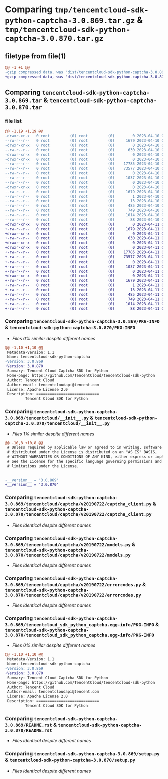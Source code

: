 # Comparing `tmp/tencentcloud-sdk-python-captcha-3.0.869.tar.gz` & `tmp/tencentcloud-sdk-python-captcha-3.0.870.tar.gz`

## filetype from file(1)

```diff
@@ -1 +1 @@
-gzip compressed data, was "dist/tencentcloud-sdk-python-captcha-3.0.869.tar", last modified: Mon Apr 10 02:56:29 2023, max compression
+gzip compressed data, was "dist/tencentcloud-sdk-python-captcha-3.0.870.tar", last modified: Tue Apr 11 03:24:53 2023, max compression
```

## Comparing `tencentcloud-sdk-python-captcha-3.0.869.tar` & `tencentcloud-sdk-python-captcha-3.0.870.tar`

### file list

```diff
@@ -1,19 +1,19 @@
-drwxr-xr-x   0 root         (0) root         (0)        0 2023-04-10 02:56:29.000000 tencentcloud-sdk-python-captcha-3.0.869/
--rw-r--r--   0 root         (0) root         (0)     1679 2023-04-10 02:56:29.000000 tencentcloud-sdk-python-captcha-3.0.869/PKG-INFO
-drwxr-xr-x   0 root         (0) root         (0)        0 2023-04-10 02:56:29.000000 tencentcloud-sdk-python-captcha-3.0.869/tencentcloud/
--rw-r--r--   0 root         (0) root         (0)      630 2023-04-10 02:56:29.000000 tencentcloud-sdk-python-captcha-3.0.869/tencentcloud/__init__.py
-drwxr-xr-x   0 root         (0) root         (0)        0 2023-04-10 02:56:29.000000 tencentcloud-sdk-python-captcha-3.0.869/tencentcloud/captcha/
-drwxr-xr-x   0 root         (0) root         (0)        0 2023-04-10 02:56:29.000000 tencentcloud-sdk-python-captcha-3.0.869/tencentcloud/captcha/v20190722/
--rw-r--r--   0 root         (0) root         (0)    17785 2023-04-10 02:56:29.000000 tencentcloud-sdk-python-captcha-3.0.869/tencentcloud/captcha/v20190722/captcha_client.py
--rw-r--r--   0 root         (0) root         (0)    73577 2023-04-10 02:56:29.000000 tencentcloud-sdk-python-captcha-3.0.869/tencentcloud/captcha/v20190722/models.py
--rw-r--r--   0 root         (0) root         (0)        0 2023-04-10 02:56:29.000000 tencentcloud-sdk-python-captcha-3.0.869/tencentcloud/captcha/v20190722/__init__.py
--rw-r--r--   0 root         (0) root         (0)     1037 2023-04-10 02:56:29.000000 tencentcloud-sdk-python-captcha-3.0.869/tencentcloud/captcha/v20190722/errorcodes.py
--rw-r--r--   0 root         (0) root         (0)        0 2023-04-10 02:56:29.000000 tencentcloud-sdk-python-captcha-3.0.869/tencentcloud/captcha/__init__.py
-drwxr-xr-x   0 root         (0) root         (0)        0 2023-04-10 02:56:29.000000 tencentcloud-sdk-python-captcha-3.0.869/tencentcloud_sdk_python_captcha.egg-info/
--rw-r--r--   0 root         (0) root         (0)     1679 2023-04-10 02:56:29.000000 tencentcloud-sdk-python-captcha-3.0.869/tencentcloud_sdk_python_captcha.egg-info/PKG-INFO
--rw-r--r--   0 root         (0) root         (0)        1 2023-04-10 02:56:29.000000 tencentcloud-sdk-python-captcha-3.0.869/tencentcloud_sdk_python_captcha.egg-info/dependency_links.txt
--rw-r--r--   0 root         (0) root         (0)       13 2023-04-10 02:56:29.000000 tencentcloud-sdk-python-captcha-3.0.869/tencentcloud_sdk_python_captcha.egg-info/top_level.txt
--rw-r--r--   0 root         (0) root         (0)      485 2023-04-10 02:56:29.000000 tencentcloud-sdk-python-captcha-3.0.869/tencentcloud_sdk_python_captcha.egg-info/SOURCES.txt
--rw-r--r--   0 root         (0) root         (0)      749 2023-04-10 02:56:29.000000 tencentcloud-sdk-python-captcha-3.0.869/README.rst
--rw-r--r--   0 root         (0) root         (0)     1014 2023-04-10 02:56:29.000000 tencentcloud-sdk-python-captcha-3.0.869/setup.py
--rw-r--r--   0 root         (0) root         (0)       88 2023-04-10 02:56:29.000000 tencentcloud-sdk-python-captcha-3.0.869/setup.cfg
+drwxr-xr-x   0 root         (0) root         (0)        0 2023-04-11 03:24:53.000000 tencentcloud-sdk-python-captcha-3.0.870/
+-rw-r--r--   0 root         (0) root         (0)     1679 2023-04-11 03:24:53.000000 tencentcloud-sdk-python-captcha-3.0.870/PKG-INFO
+drwxr-xr-x   0 root         (0) root         (0)        0 2023-04-11 03:24:53.000000 tencentcloud-sdk-python-captcha-3.0.870/tencentcloud/
+-rw-r--r--   0 root         (0) root         (0)      630 2023-04-11 03:24:53.000000 tencentcloud-sdk-python-captcha-3.0.870/tencentcloud/__init__.py
+drwxr-xr-x   0 root         (0) root         (0)        0 2023-04-11 03:24:53.000000 tencentcloud-sdk-python-captcha-3.0.870/tencentcloud/captcha/
+drwxr-xr-x   0 root         (0) root         (0)        0 2023-04-11 03:24:53.000000 tencentcloud-sdk-python-captcha-3.0.870/tencentcloud/captcha/v20190722/
+-rw-r--r--   0 root         (0) root         (0)    17785 2023-04-11 03:24:53.000000 tencentcloud-sdk-python-captcha-3.0.870/tencentcloud/captcha/v20190722/captcha_client.py
+-rw-r--r--   0 root         (0) root         (0)    73577 2023-04-11 03:24:53.000000 tencentcloud-sdk-python-captcha-3.0.870/tencentcloud/captcha/v20190722/models.py
+-rw-r--r--   0 root         (0) root         (0)        0 2023-04-11 03:24:53.000000 tencentcloud-sdk-python-captcha-3.0.870/tencentcloud/captcha/v20190722/__init__.py
+-rw-r--r--   0 root         (0) root         (0)     1037 2023-04-11 03:24:53.000000 tencentcloud-sdk-python-captcha-3.0.870/tencentcloud/captcha/v20190722/errorcodes.py
+-rw-r--r--   0 root         (0) root         (0)        0 2023-04-11 03:24:53.000000 tencentcloud-sdk-python-captcha-3.0.870/tencentcloud/captcha/__init__.py
+drwxr-xr-x   0 root         (0) root         (0)        0 2023-04-11 03:24:53.000000 tencentcloud-sdk-python-captcha-3.0.870/tencentcloud_sdk_python_captcha.egg-info/
+-rw-r--r--   0 root         (0) root         (0)     1679 2023-04-11 03:24:53.000000 tencentcloud-sdk-python-captcha-3.0.870/tencentcloud_sdk_python_captcha.egg-info/PKG-INFO
+-rw-r--r--   0 root         (0) root         (0)        1 2023-04-11 03:24:53.000000 tencentcloud-sdk-python-captcha-3.0.870/tencentcloud_sdk_python_captcha.egg-info/dependency_links.txt
+-rw-r--r--   0 root         (0) root         (0)       13 2023-04-11 03:24:53.000000 tencentcloud-sdk-python-captcha-3.0.870/tencentcloud_sdk_python_captcha.egg-info/top_level.txt
+-rw-r--r--   0 root         (0) root         (0)      485 2023-04-11 03:24:53.000000 tencentcloud-sdk-python-captcha-3.0.870/tencentcloud_sdk_python_captcha.egg-info/SOURCES.txt
+-rw-r--r--   0 root         (0) root         (0)      749 2023-04-11 03:24:53.000000 tencentcloud-sdk-python-captcha-3.0.870/README.rst
+-rw-r--r--   0 root         (0) root         (0)     1014 2023-04-11 03:24:53.000000 tencentcloud-sdk-python-captcha-3.0.870/setup.py
+-rw-r--r--   0 root         (0) root         (0)       88 2023-04-11 03:24:53.000000 tencentcloud-sdk-python-captcha-3.0.870/setup.cfg
```

### Comparing `tencentcloud-sdk-python-captcha-3.0.869/PKG-INFO` & `tencentcloud-sdk-python-captcha-3.0.870/PKG-INFO`

 * *Files 0% similar despite different names*

```diff
@@ -1,10 +1,10 @@
 Metadata-Version: 1.1
 Name: tencentcloud-sdk-python-captcha
-Version: 3.0.869
+Version: 3.0.870
 Summary: Tencent Cloud Captcha SDK for Python
 Home-page: https://github.com/TencentCloud/tencentcloud-sdk-python
 Author: Tencent Cloud
 Author-email: tencentcloudapi@tencent.com
 License: Apache License 2.0
 Description: ============================
         Tencent Cloud SDK for Python
```

### Comparing `tencentcloud-sdk-python-captcha-3.0.869/tencentcloud/__init__.py` & `tencentcloud-sdk-python-captcha-3.0.870/tencentcloud/__init__.py`

 * *Files 1% similar despite different names*

```diff
@@ -10,8 +10,8 @@
 # Unless required by applicable law or agreed to in writing, software
 # distributed under the License is distributed on an "AS IS" BASIS,
 # WITHOUT WARRANTIES OR CONDITIONS OF ANY KIND, either express or implied.
 # See the License for the specific language governing permissions and
 # limitations under the License.
 
 
-__version__ = '3.0.869'
+__version__ = '3.0.870'
```

### Comparing `tencentcloud-sdk-python-captcha-3.0.869/tencentcloud/captcha/v20190722/captcha_client.py` & `tencentcloud-sdk-python-captcha-3.0.870/tencentcloud/captcha/v20190722/captcha_client.py`

 * *Files identical despite different names*

### Comparing `tencentcloud-sdk-python-captcha-3.0.869/tencentcloud/captcha/v20190722/models.py` & `tencentcloud-sdk-python-captcha-3.0.870/tencentcloud/captcha/v20190722/models.py`

 * *Files identical despite different names*

### Comparing `tencentcloud-sdk-python-captcha-3.0.869/tencentcloud/captcha/v20190722/errorcodes.py` & `tencentcloud-sdk-python-captcha-3.0.870/tencentcloud/captcha/v20190722/errorcodes.py`

 * *Files identical despite different names*

### Comparing `tencentcloud-sdk-python-captcha-3.0.869/tencentcloud_sdk_python_captcha.egg-info/PKG-INFO` & `tencentcloud-sdk-python-captcha-3.0.870/tencentcloud_sdk_python_captcha.egg-info/PKG-INFO`

 * *Files 0% similar despite different names*

```diff
@@ -1,10 +1,10 @@
 Metadata-Version: 1.1
 Name: tencentcloud-sdk-python-captcha
-Version: 3.0.869
+Version: 3.0.870
 Summary: Tencent Cloud Captcha SDK for Python
 Home-page: https://github.com/TencentCloud/tencentcloud-sdk-python
 Author: Tencent Cloud
 Author-email: tencentcloudapi@tencent.com
 License: Apache License 2.0
 Description: ============================
         Tencent Cloud SDK for Python
```

### Comparing `tencentcloud-sdk-python-captcha-3.0.869/README.rst` & `tencentcloud-sdk-python-captcha-3.0.870/README.rst`

 * *Files identical despite different names*

### Comparing `tencentcloud-sdk-python-captcha-3.0.869/setup.py` & `tencentcloud-sdk-python-captcha-3.0.870/setup.py`

 * *Files identical despite different names*

